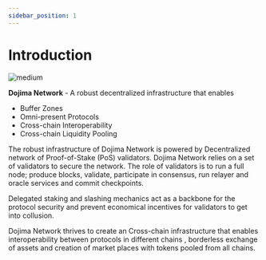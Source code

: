 ```yaml
---
sidebar_position: 1
---
```


<!-- @format -->

# Introduction

![medium](/img/medium.png)

**Dojima Network** - A robust decentralized infrastructure that enables

- Buffer Zones
- Omni-present Protocols
- Cross-chain Interoperability
- Cross-chain Liquidity Pooling

The robust infrastructure of Dojima Network is powered by Decentralized network of Proof-of-Stake (PoS) validators. Dojima Network relies on a set of validators to secure the network. The role of validators is to run a full node; produce blocks, validate, participate in consensus, run relayer and oracle services and commit checkpoints.

Delegated staking and slashing mechanics act as a backbone for the protocol security and prevent economical incentives for validators to get into collusion.

Dojima Network thrives to create an Cross-chain infrastructure that enables interoperability between protocols in different chains , borderless exchange of assets and creation of market places with tokens pooled from all chains.
